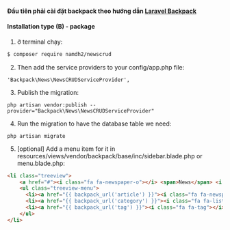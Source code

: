 #### Đầu tiên phải cài đặt backpack theo hướng dẫn [Laravel Backpack](https://github.com/Laravel-Backpack)

#### Installation type (B) - package

1) ở terminal chạy:

``` bash
$ composer require namdh2/newscrud
```

2) Then add the service providers to your config/app.php file:

```
'Backpack\News\NewsCRUDServiceProvider',
```

3) Publish the migration:

```
php artisan vendor:publish --provider="Backpack\News\NewsCRUDServiceProvider"
```

4) Run the migration to have the database table we need:

```
php artisan migrate
```

5) [optional] Add a menu item for it in resources/views/vendor/backpack/base/inc/sidebar.blade.php or menu.blade.php:

```html
<li class="treeview">
    <a href="#"><i class="fa fa-newspaper-o"></i> <span>News</span> <i class="fa fa-angle-left pull-right"></i></a>
    <ul class="treeview-menu">
      <li><a href="{{ backpack_url('article') }}"><i class="fa fa-newspaper-o"></i> <span>Articles</span></a></li>
      <li><a href="{{ backpack_url('category') }}"><i class="fa fa-list"></i> <span>Categories</span></a></li>
      <li><a href="{{ backpack_url('tag') }}"><i class="fa fa-tag"></i> <span>Tags</span></a></li>
    </ul>
</li>
```
